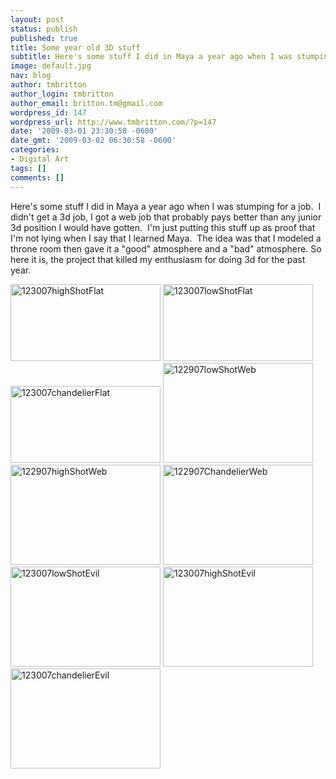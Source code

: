 ```yaml
---
layout: post
status: publish
published: true
title: Some year old 3D stuff
subtitle: Here's some stuff I did in Maya a year ago when I was stumping for a job.
image: default.jpg
nav: blog
author: tmbritton
author_login: tmbritton
author_email: britton.tm@gmail.com
wordpress_id: 147
wordpress_url: http://www.tmbritton.com/?p=147
date: '2009-03-01 23:30:58 -0600'
date_gmt: '2009-03-02 06:30:58 -0600'
categories:
- Digital Art
tags: []
comments: []
---
```

<p>Here's some stuff I did in Maya a year ago when I was stumping for a job.  I didn't get a 3d job, I got a web job that probably pays better than any junior 3d position I would have gotten.  I'm just putting this stuff up as proof that I'm not lying when I say that I learned Maya.  The idea was that I modeled a throne room then gave it a "good" atmosphere and a "bad" atmosphere. So here it is, the project that killed my enthusiasm for doing 3d for the past year.</p>
<p><a class="tt-flickr tt-flickr-Small" title="123007highShotFlat" href="http://www.tmbritton.com/art/photo/3321277265/123007highshotflat.html"><img class="alignnone" src="http://farm4.static.flickr.com/3603/3321277265_9826b2a267_m.jpg" alt="123007highShotFlat" width="240" height="123" /></a> <a class="tt-flickr tt-flickr-Small" title="123007lowShotFlat" href="http://www.tmbritton.com/art/photo/3321277139/123007lowshotflat.html"><img class="alignnone" src="http://farm4.static.flickr.com/3581/3321277139_1987f847e4_m.jpg" alt="123007lowShotFlat" width="240" height="123" /></a> <a class="tt-flickr tt-flickr-Small" title="123007chandelierFlat" href="http://www.tmbritton.com/art/photo/3322107898/123007chandelierflat.html"><img class="alignnone" src="http://farm4.static.flickr.com/3560/3322107898_53f7a332f4_m.jpg" alt="123007chandelierFlat" width="240" height="123" /></a> <a class="tt-flickr tt-flickr-Small" title="122907lowShotWeb" href="http://www.tmbritton.com/art/photo/3322107680/122907lowshotweb.html"><img class="alignnone" src="http://farm4.static.flickr.com/3618/3322107680_84a5c5118d_m.jpg" alt="122907lowShotWeb" width="240" height="160" /></a> <a class="tt-flickr tt-flickr-Small" title="122907highShotWeb" href="http://www.tmbritton.com/art/photo/3322107642/122907highshotweb.html"><img class="alignnone" src="http://farm4.static.flickr.com/3546/3322107642_23aba81686_m.jpg" alt="122907highShotWeb" width="240" height="160" /></a> <a class="tt-flickr tt-flickr-Small" title="122907ChandelierWeb" href="http://www.tmbritton.com/art/photo/3321276811/122907chandelierweb.html"><img class="alignnone" src="http://farm4.static.flickr.com/3613/3321276811_f6edc62b64_m.jpg" alt="122907ChandelierWeb" width="240" height="160" /></a> <a class="tt-flickr tt-flickr-Small" title="123007lowShotEvil" href="http://www.tmbritton.com/art/photo/3321277049/123007lowshotevil.html"><img class="alignnone" src="http://farm4.static.flickr.com/3662/3321277049_d4834ced5c_m.jpg" alt="123007lowShotEvil" width="240" height="160" /></a> <a class="tt-flickr tt-flickr-Small" title="123007highShotEvil" href="http://www.tmbritton.com/art/photo/3321277177/123007highshotevil.html"><img class="alignnone" src="http://farm4.static.flickr.com/3598/3321277177_fbd780eb87_m.jpg" alt="123007highShotEvil" width="240" height="160" /></a> <a class="tt-flickr tt-flickr-Small" title="123007chandelierEvil" href="http://www.tmbritton.com/art/photo/3322107816/123007chandelierevil.html"><img class="alignnone" src="http://farm4.static.flickr.com/3592/3322107816_faea3de72f_m.jpg" alt="123007chandelierEvil" width="240" height="160" /></a></p>
